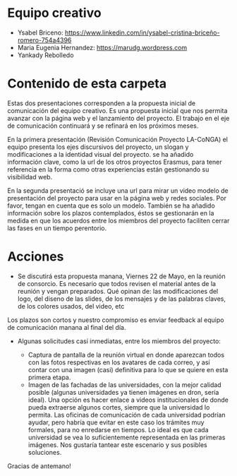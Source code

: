 # Equipo creativo

* Ysabel Briceno: https://www.linkedin.com/in/ysabel-cristina-briceño-romero-754a4396
* Maria Eugenia Hernandez: https://marudg.wordpress.com
* Yankady Rebolledo

# Contenido de esta carpeta

Estas dos presentaciones corresponden a la propuesta inicial de comunicación del equipo creativo. 
Es una propuesta inicial que nos permita avanzar con la página web y el lanzamiento del proyecto. 
El trabajo en el eje de comunicación continuará y se refinará en los próximos meses. 

En la primera presentación (Revisión Comunicación Proyecto LA-CoNGA) el equipo presenta los ejes discursivos del proyecto, un slogan y modificaciones a la identidad visual del proyecto.
se ha añadido información clave, como la url de los otros proyectos Erasmus, para tener referencia en la forma como otras experiencias están gestionando su visibilidad web.

En la segunda presentació se incluye una url para mirar un video modelo de presentación del proyecto para usar en la página web y redes sociales. Por favor, tengan en cuenta que es solo un modelo.
También se ha añadido información sobre los plazos contemplados, éstos se gestionarán en la medida 
en que los acuerdos entre los miembros del proyecto faciliten cerrar las fases en un tiempo perentorio.


# Acciones

* Se discutirá esta propuesta manana, Viernes 22 de Mayo, en la reunión de consorcio. Es necesario que todos revisen el material antes de la reunión y vengan preparados. Qué opinan de: las modificaciones del logo, del diseno de las slides, de los mensajes y de las palabras claves, de los colores usados, del video, etc

Los plazos son cortos y nuestro compromiso es enviar feedback al equipo de comunicación manana al final del día. 

* Algunas solicitudes casí inmediatas, entre los miembros del proyecto:

  * Captura de pantalla de la reunión virtual en donde aparezcan todos con las fotos respectivas en los avatares de cada correo, y así contar con una imagen (casi) definitiva para lo que se quiere en esta primera etapa.
  * Imagen de las fachadas de las universidades, con la mejor calidad posible (algunas universidades ya tienen imágenes en dron, sería ideal). Una opción es hacer enlace a videos institucionales de donde pueda extraerse algunos cortes, siempre que la universidad lo permita. Las oficinas de comunicación de cada universidad podrían ayudar, pero habría que evitar en este caso los trámites muy formales, para no enredarse en tiempos. Lo ideal es que cada universidad se vea lo suficientemente representada en las primeras imágenes. Nos gustaría tantear este escenario y sus posibles soluciones.

Gracias de antemano!

